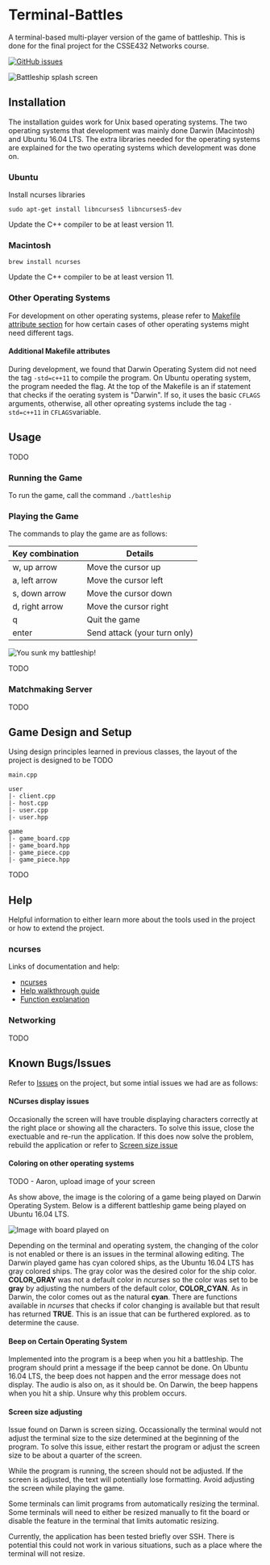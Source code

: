 # Terminal-Battles
A terminal-based multi-player version of the game of battleship. This is done for the final project for the CSSE432 Networks course.

[![GitHub issues](https://img.shields.io/github/issues/mercieral/Terminal-Battles.svg?style=plastic)](https://github.com/Mercieral/Terminal-Battles/issues)

![Battleship splash screen](https://raw.githubusercontent.com/Mercieral/Terminal-Battles/master/images/splash_screen.png)

## Installation

The installation guides work for Unix based operating systems. The two operating systems that development was mainly done Darwin (Macintosh) and Ubuntu 16.04 LTS. The extra libraries needed for the operating systems are explained for the two operating systems which development was done on.

### Ubuntu

Install ncurses libraries

```shell
sudo apt-get install libncurses5 libncurses5-dev
```

Update the C++ compiler to be at least version 11.

### Macintosh

```shell
brew install ncurses
```

Update the C++ compiler to be at least version 11.

### Other Operating Systems

For development on other operating systems, please refer to [Makefile attribute section](#additional-makefile-attributes) for how certain cases of other operating systems might need different tags.

#### Additional Makefile attributes

During development, we found that Darwin Operating System did not need the tag ` -std=c++11 ` to compile the program. On Ubuntu operating system, the program needed the flag. At the top of the Makefile is an if statement that checks if the oerating system is "Darwin". If so, it uses the basic ` CFLAGS ` arguments, otherwise, all other opreating systems include the tag ` -std=c++11 ` in ` CFLAGS `variable.

## Usage

TODO

### Running the Game

To run the game, call the command ` ./battleship `

### Playing the Game

The commands to play the game are as follows:

| Key combination | Details                      |
| --------------- | ---------------------------- |
| w, up arrow     | Move the cursor up           |
| a, left arrow   | Move the cursor left         |
| s, down arrow   | Move the cursor down         |
| d, right arrow  | Move the cursor right        |
| q               | Quit the game                |
| enter           | Send attack (your turn only) |

![You sunk my battleship!](https://raw.githubusercontent.com/Mercieral/Terminal-Battles/master/images/battleship_sunk.png)

TODO


### Matchmaking Server

TODO

## Game Design and Setup

Using design principles learned in previous classes, the layout of the project is designed to be TODO

```
main.cpp

user
|- client.cpp
|- host.cpp
|- user.cpp
|- user.hpp

game
|- game_board.cpp
|- game_board.hpp
|- game_piece.cpp
|- game_piece.hpp
```

TODO

## Help

Helpful information to either learn more about the tools used in the project or how to extend the project.

### ncurses

Links of documentation and help:
- [ncurses](http://invisible-island.net/ncurses/)
- [Help walkthrough guide](http://tldp.org/HOWTO/NCURSES-Programming-HOWTO/)
- [Function explanation](http://edlinuxeditor.blogspot.com/p/ncurses-library-tutorial.html)

### Networking

TODO

## Known Bugs/Issues

Refer to [Issues](https://github.com/Mercieral/Terminal-Battles/issues) on the project, but some intial issues we had are as follows:

#### NCurses display issues
[comment]: <> (Issue: Mercieral/Terminal-Battles#5)

Occasionally the screen will have trouble displaying characters correctly at the right place or showing all the characters. To solve this issue, close the exectuable and re-run the application. If this does now solve the problem, rebuild the application or refer to [Screen size issue](#screen-size-adjusting)

#### Coloring on other operating systems
[comment]: <> (Issue: Mercieral/Terminal-Battles#6)

TODO - Aaron, upload image of your screen

As show above, the image is the coloring of a game being played on Darwin Operating System. Below is a different battleship game being played on Ubuntu 16.04 LTS.

![Image with board played on](https://raw.githubusercontent.com/Mercieral/Terminal-Battles/master/images/fuller_board.png)

Depending on the terminal and operating system, the changing of the color is not enabled or there is an issues in the terminal allowing editing. The Darwin played game has cyan colored ships, as the Ubuntu 16.04 LTS has gray colored ships. The gray color was the desired color for the ship color. **COLOR_GRAY** was not a default color in *ncurses* so the color was set to be **gray** by adjusting the numbers of the default color, **COLOR_CYAN**. As in Darwin, the color comes out as the natural **cyan**. There are functions available in *ncurses* that checks if color changing is available but that result has returned **TRUE**. This is an issue that can be furthered explored. as to determine the cause.

#### Beep on Certain Operating System
[comment]: <> (Issue: Mercieral/Terminal-Battles#7)

Implemented into the program is a beep when you hit a battleship. The program should print a message if the beep cannot be done. On Ubuntu 16.04 LTS, the beep does not happen and the error message does not display. The audio is also on, as it should be. On Darwin, the beep happens when you hit a ship. Unsure why this problem occurs.

#### Screen size adjusting
[comment]: <> (Issue: Mercieral/Terminal-Battles#8)

Issue found on Darwn is screen sizing. Occassionally the terminal would not adjust the terminal size to the size determined at the beginning of the program. To solve this issue, either restart the program or adjust the screen size to be about a quarter of the screen.

While the program is running, the screen should not be adjusted. If the screen is adjusted, the text will potentially lose formatting. Avoid adjusting the screen while playing the game.

Some terminals can limit programs from automatically resizing the terminal. Some terminals will need to either be resized manually to fit the board or disable the feature in the terminal that limits automatic resizing.

Currently, the application has been tested briefly over SSH. There is potential this could not work in various situations, such as a place where the terminal will not resize.
